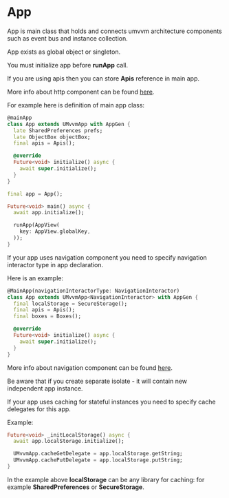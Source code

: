 # App

App is main class that holds and connects umvvm architecture components
such as event bus and instance collection.

App exists as global object or singleton.

You must initialize app before <b>runApp</b> call.

If you are using apis then you can store <b>Apis</b> reference in main app.

More info about http component can be found [here](./apis.md).

For example here is definition of main app class:

```dart
@mainApp
class App extends UMvvmApp with AppGen {
  late SharedPreferences prefs;
  late ObjectBox objectBox;
  final apis = Apis();

  @override
  Future<void> initialize() async {
    await super.initialize();
  }
}

final app = App();

Future<void> main() async {
  await app.initialize();

  runApp(AppView(
    key: AppView.globalKey,
  ));
}
```

If your app uses navigation component you need to specify navigation interactor type in app declaration.

Here is an example:

```dart
@MainApp(navigationInteractorType: NavigationInteractor)
class App extends UMvvmApp<NavigationInteractor> with AppGen {
  final localStorage = SecureStorage();
  final apis = Apis();
  final boxes = Boxes();

  @override
  Future<void> initialize() async {
    await super.initialize();
  }
}
```

More info about navigation component can be found [here](./navigation.md).

Be aware that if you create separate isolate - it will contain new independent app instance.

If your app uses caching for stateful instances you need to specify cache delegates for this app.

Example:

```dart
Future<void> _initLocalStorage() async {
  await app.localStorage.initialize();

  UMvvmApp.cacheGetDelegate = app.localStorage.getString;
  UMvvmApp.cachePutDelegate = app.localStorage.putString;
}
```

In the example above <b>localStorage</b> can be any library for caching: for example <b>SharedPreferences</b> or <b>SecureStorage</b>.
